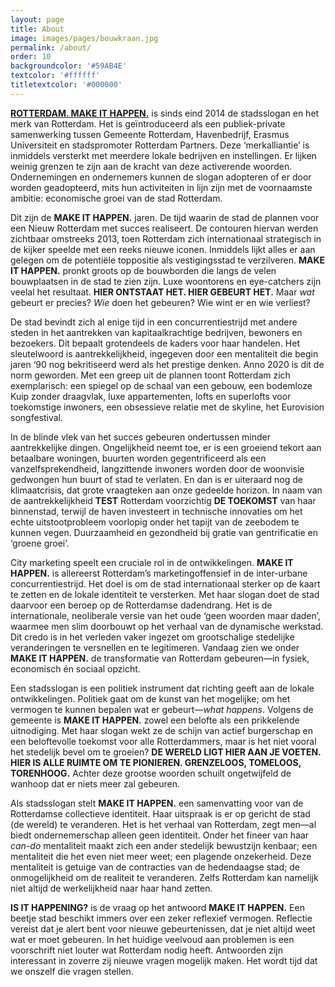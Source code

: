 ```yaml
---
layout: page
title: About
image: images/pages/bouwkraan.jpg
permalink: /about/
order: 10
backgroundcolor: '#59AB4E'
textcolor: '#ffffff'
titletextcolor: '#000000'
---
```


[**ROTTERDAM. MAKE IT HAPPEN.**](http://www.rotterdammakeithappen.nl/) is sinds eind 2014 de stadsslogan en het merk van Rotterdam. Het is geïntroduceerd als een publiek-private samenwerking tussen Gemeente Rotterdam, Havenbedrijf, Erasmus Universiteit en stadspromoter Rotterdam Partners. Deze ‘merkalliantie’ is inmiddels versterkt met meerdere lokale bedrijven en instellingen. Er lijken weinig grenzen te zijn aan de kracht van deze activerende woorden. Ondernemingen en ondernemers kunnen de slogan adopteren of er door worden geadopteerd, mits hun activiteiten in lijn zijn met de voornaamste ambitie: economische groei van de stad Rotterdam.

Dit zijn de **MAKE IT HAPPEN.** jaren. De tijd waarin de stad de plannen voor een Nieuw Rotterdam met succes realiseert. De contouren hiervan werden zichtbaar omstreeks 2013, toen Rotterdam zich internationaal strategisch in de kijker speelde met een reeks nieuwe iconen. Inmiddels lijkt alles er aan gelegen om de potentiële toppositie als vestigingsstad te verzilveren. **MAKE IT HAPPEN.** pronkt groots op de bouwborden die langs de velen bouwplaatsen in de stad te zien zijn. Luxe woontorens en eye-catchers zijn veelal het resultaat. **HIER ONTSTAAT HET. HIER GEBEURT HET.** Maar *wat* gebeurt er precies? *Wie* doen het gebeuren? Wie wint er en wie verliest?

De stad bevindt zich al enige tijd in een concurrentiestrijd met andere steden in het aantrekken van kapitaalkrachtige bedrijven, bewoners en bezoekers. Dit bepaalt grotendeels de kaders voor haar handelen. Het sleutelwoord is aantrekkelijkheid, ingegeven door een mentaliteit die begin jaren ‘90 nog bekritiseerd werd als het prestige denken. Anno 2020 is dit de norm geworden. Met een greep uit de plannen toont Rotterdam zich exemplarisch: een spiegel op de schaal van een gebouw, een bodemloze Kuip zonder draagvlak, luxe appartementen, lofts en superlofts voor toekomstige inwoners, een obsessieve relatie met de skyline, het Eurovision songfestival.

In de blinde vlek van het succes gebeuren ondertussen minder aantrekkelijke dingen. Ongelijkheid neemt toe, er is een groeiend tekort aan betaalbare woningen, buurten worden gegentrificeerd als een vanzelfsprekendheid, langzittende inwoners worden door de woonvisie gedwongen hun buurt of stad te verlaten. En dan is er uiteraard nog de klimaatcrisis, dat grote vraagteken aan onze gedeelde horizon. In naam van de aantrekkelijkheid **TEST** Rotterdam voorzichtig **DE TOEKOMST** van haar binnenstad, terwijl de haven investeert in technische innovaties om het echte uitstootprobleem voorlopig onder het tapijt van de zeebodem te kunnen vegen. Duurzaamheid en gezondheid bij gratie van gentrificatie en ‘groene groei’.

City marketing speelt een cruciale rol in de ontwikkelingen. **MAKE IT HAPPEN.** is allereerst Rotterdam’s marketingoffensief in de inter-urbane concurrentiestrijd. Het doel is om de stad internationaal sterker op de kaart te zetten en de lokale identiteit te versterken. Met haar slogan doet de stad daarvoor een beroep op de Rotterdamse dadendrang. Het is de internationale, neoliberale versie van het oude ‘geen woorden maar daden’, waarmee men slim doorbouwt op het verhaal van de dynamische werkstad. Dit credo is in het verleden vaker ingezet om grootschalige stedelijke veranderingen te versnellen en te legitimeren. Vandaag zien we onder **MAKE IT HAPPEN.** de transformatie van Rotterdam gebeuren—in fysiek, economisch én sociaal opzicht.

Een stadsslogan is een politiek instrument dat richting geeft aan de lokale ontwikkelingen. Politiek gaat om de kunst van het mogelijke; om het vermogen te kunnen bepalen wat er gebeurt—_what happens_. Volgens de gemeente is **MAKE IT HAPPEN.** zowel een belofte als een prikkelende uitnodiging. Met haar slogan wekt ze de schijn van actief burgerschap en een beloftevolle toekomst voor alle Rotterdammers, maar is het niet vooral het stedelijk bevel om te groeien? **DE WERELD LIGT HIER AAN JE VOETEN. HIER IS ALLE RUIMTE OM TE PIONIEREN. GRENZELOOS, TOMELOOS, TORENHOOG.** Achter deze grootse woorden schuilt ongetwijfeld de wanhoop dat er niets meer zal gebeuren.

Als stadsslogan stelt **MAKE IT HAPPEN.** een samenvatting voor van de Rotterdamse collectieve identiteit. Haar uitspraak is er op gericht de stad (de wereld) te veranderen. Het is het verhaal van Rotterdam, zegt men—al biedt ondernemerschap alleen geen identiteit. Onder het fineer van haar _can-do_ mentaliteit maakt zich een ander stedelijk bewustzijn kenbaar; een mentaliteit die het even niet meer weet; een plagende onzekerheid. Deze mentaliteit is getuige van de contracties van de hedendaagse stad; de onmogelijkheid om de realiteit te veranderen. Zelfs Rotterdam kan namelijk niet altijd de werkelijkheid naar haar hand zetten.

**IS IT HAPPENING?** is de vraag op het antwoord **MAKE IT HAPPEN.** Een beetje stad beschikt immers over een zeker reflexief vermogen. Reflectie vereist dat je alert bent voor nieuwe gebeurtenissen, dat je niet altijd weet wat er moet gebeuren. In het huidige veelvoud aan problemen is een voorschrift niet louter wat Rotterdam nodig heeft. Antwoorden zijn interessant in zoverre zij nieuwe vragen mogelijk maken. Het wordt tijd dat we onszelf die vragen stellen.
